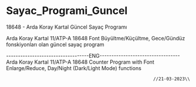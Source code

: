 # Sayac_Programi_Guncel
18648 - Arda Koray Kartal  Güncel Sayaç Programı

Arda Koray Kartal 11/ATP-A 18648
Font Büyültme/Küçültme, Gece/Gündüz fonskiyonları olan güncel sayaç program
                                                                                                                      
-----------------------------------ENG----------------------------------
Arda Koray Kartal 11/ATP-A 18648
Counter Program with Font Enlarge/Reduce, Day/Night (Dark/Light Mode) functions
                                                                    
                                                            //21-03-2023\\
